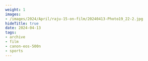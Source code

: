 ```yaml
---
weight: 1
images:
- /images/2024/April/raju-15-on-film/20240413-Photo19_22-2.jpg
hideTitle: true
date: 2024-04-13
tags:
- archive
- film
- canon-eos-500n
- sports
---
```

